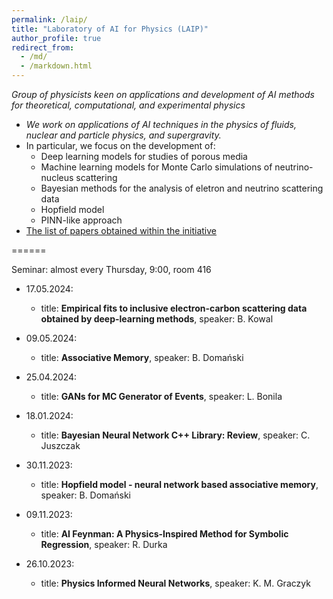 ```yaml
---
permalink: /laip/
title: "Laboratory of AI for Physics (LAIP)"
author_profile: true
redirect_from: 
  - /md/
  - /markdown.html
---
```


_Group of physicists keen on applications and development of AI methods for theoretical, computational, and experimental physics_

* _We work on applications of AI techniques in the physics of fluids, nuclear and particle physics, and supergravity._
* In particular, we focus on the development of:
    * Deep learning models for studies of porous media
    * Machine learning models for Monte Carlo simulations of neutrino-nucleus scattering
    * Bayesian methods for the analysis of eletron and neutrino scattering data
    * Hopfield model
    * PINN-like approach
* [The list of papers obtained within the initiative](https://kgraczyk.github.io/dlphysics/)

======

Seminar: almost every Thursday, 9:00, room 416

* 17.05.2024:
  * title: __Empirical fits to inclusive electron-carbon scattering data obtained by deep-learning methods__, speaker: B. Kowal

* 09.05.2024:
  * title: __Associative Memory__, speaker: B. Domański

* 25.04.2024:
  * title: __GANs for MC Generator of Events__, speaker: L. Bonila

* 18.01.2024:
  * title: __Bayesian Neural Network C++ Library: Review__, speaker: C. Juszczak

* 30.11.2023:
  * title: __Hopfield model - neural network based associative memory__, speaker: B. Domański

* 09.11.2023:
  * title: __AI Feynman: A Physics-Inspired Method for Symbolic Regression__, speaker: R. Durka

* 26.10.2023:
  * title: __Physics Informed Neural Networks__, speaker: K. M. Graczyk
  
